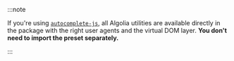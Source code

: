 :::note

If you're using [`autocomplete-js`](/docs/autocomplete-js), all Algolia utilities are available directly in the package with the right user agents and the virtual DOM layer. **You don't need to import the preset separately.**

:::

